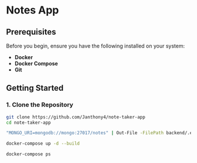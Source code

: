 # Notes App

## Prerequisites

Before you begin, ensure you have the following installed on your system:
- **Docker** 
- **Docker Compose** 
- **Git** 

## Getting Started

### 1. Clone the Repository
```bash
git clone https://github.com/Janthony4/note-taker-app
cd note-taker-app

"MONGO_URI=mongodb://mongo:27017/notes" | Out-File -FilePath backend/.env -Encoding ASCII

docker-compose up -d --build

docker-compose ps
